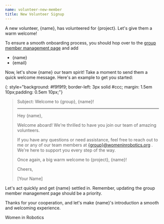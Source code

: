 ```yaml
---
name: volunteer-new-member
title: New Volunteer Signup
---
```


 A new volunteer, {name}, has volunteered for {project}. Let's give them a warm welcome!

To ensure a smooth onboarding process, you should hop over to the [group member management page](https://groups.google.com/a/womeninrobotics.org/g/{group}/members) and add

* {name}
* {email}

Now, let's show {name} our team spirit! Take a moment to send them a quick welcome message. Here's an example to get you started:

{: style="background: #f9f9f9; border-left: 3px solid #ccc; margin: 1.5em 10px;padding: 0.5em 10px;"}
> Subject: Welcome to {group}, {name}!
>
> ---
>
> Hey {name},
>
> Welcome aboard! We're thrilled to have you join our team of amazing volunteers.
>
> If you have any questions or need assistance, feel free to reach out to me or any of our team members at [{group}@womeninrobotics.org](mailto:{group}@womeninrobotics.org) . We're here to support you every step of the way.
>
> Once again, a big warm welcome to {project}, {name}!
>
> Cheers,
>
> [Your Name]

Let's act quickly and get {name} settled in. Remember, updating the group member management page should be a priority.

Thanks for your cooperation, and let's make {name}'s introduction a smooth and welcoming experience.

Women in Robotics
